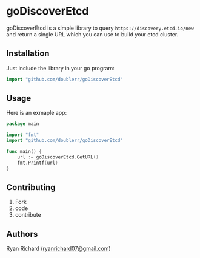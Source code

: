 # goDiscoverEtcd
goDiscoverEtcd is a simple library to query `https://discovery.etcd.io/new` and return a single URL which you can use to build your etcd cluster.

## Installation
Just include the library in your go program:

```go
import "github.com/doublerr/goDiscoverEtcd"
```

## Usage
Here is an exmaple app:

```go
package main

import "fmt"
import "github.com/doublerr/goDiscoverEtcd"

func main() {
    url := goDiscoverEtcd.GetURL()
    fmt.Printf(url)
}
```
## Contributing

1. Fork
2. code
3. contribute

## Authors
Ryan Richard (<ryanrichard07@gmail.com>)
